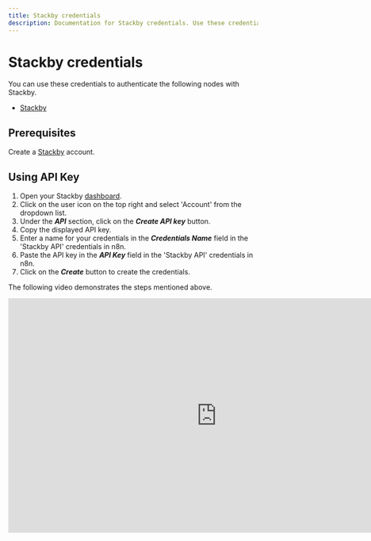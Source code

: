 ```yaml
---
title: Stackby credentials
description: Documentation for Stackby credentials. Use these credentials to authenticate Stackby in n8n, a workflow automation platform.
---
```


# Stackby credentials

You can use these credentials to authenticate the following nodes with Stackby.

- [Stackby](/integrations/builtin/app-nodes/n8n-nodes-base.stackby/)

## Prerequisites

Create a [Stackby](https://stackby.com/) account.

## Using API Key

1. Open your Stackby [dashboard](https://stackby.com/dashboard).
2. Click on the user icon on the top right and select 'Account' from the dropdown list.
3. Under the ***API*** section, click on the ***Create API key*** button.
4. Copy the displayed API key.
5. Enter a name for your credentials in the ***Credentials Name*** field in the 'Stackby API' credentials in n8n.
6. Paste the API key in the ***API Key*** field in the 'Stackby API' credentials in n8n.
7. Click on the ***Create*** button to create the credentials.


The following video demonstrates the steps mentioned above.

<div class="video-container">
<iframe width="840" height="472.5" src="https://www.youtube.com/embed/xc_upy6H5r4" frameborder="0" allow="accelerometer; autoplay; clipboard-write; encrypted-media; gyroscope; picture-in-picture" allowfullscreen></iframe>
</div>

